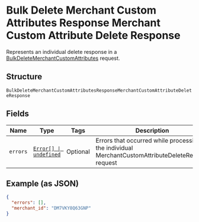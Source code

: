 <!-- Optimized: 2025-10-06 -->
<!-- RPM: 1.6.2.1.1.6.2.1_bulk-delete-merchant-custom-attributes-response-merchant-custom-attribute-delete-response_20251006 -->
<!-- Session: E2E RPM DNA Application -->
<!-- AOM: RND (Reggie & Dro) -->
<!-- COI: TECHNOLOGY -->
<!-- RPM: HIGH -->
<!-- ACTION: BUILD -->


# Bulk Delete Merchant Custom Attributes Response Merchant Custom Attribute Delete Response

Represents an individual delete response in a [BulkDeleteMerchantCustomAttributes](../../doc/api/merchant-custom-attributes.md#bulk-delete-merchant-custom-attributes)
request.

## Structure

`BulkDeleteMerchantCustomAttributesResponseMerchantCustomAttributeDeleteResponse`

## Fields

| Name | Type | Tags | Description |
|  --- | --- | --- | --- |
| `errors` | [`Error[] \| undefined`](../../doc/models/error.md) | Optional | Errors that occurred while processing the individual MerchantCustomAttributeDeleteRequest request |

## Example (as JSON)

```json
{
  "errors": [],
  "merchant_id": "DM7VKY8Q63GNP"
}
```
